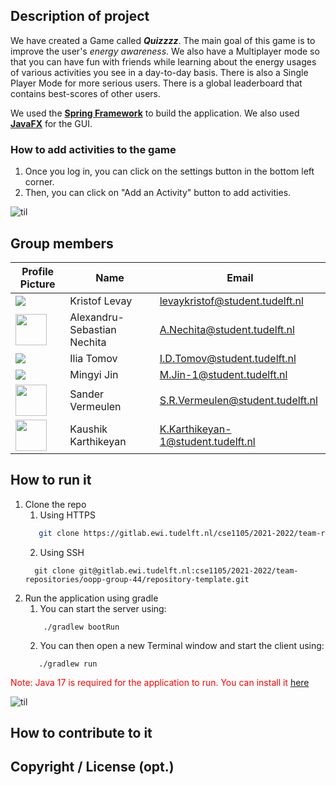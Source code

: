 ## Description of project

We have created a Game called **_Quizzzz_**. The main goal of this game is to improve the user's _energy awareness_. We also have a Multiplayer mode so that you can have fun with friends while learning about the energy usages of various activities you see in a day-to-day basis.
There is also a Single Player Mode for more serious users. There is a global leaderboard that contains best-scores of other users.  

We used the **[Spring Framework](https://spring.io)** to build the application. We also used **[JavaFX](https://openjfx.io)** for the GUI.

### How to add activities to the game
1) Once you log in, you can click on the settings button in the bottom left corner.
2) Then, you can click on "Add an Activity" button to add activities.

![til](readMeResources/activityGIF.gif)
## Group members

| Profile Picture | Name | Email |
|---|---|---|
| ![](https://eu.ui-avatars.com/api/?name=OOPP&length=4&size=50&color=DDD&background=777&font-size=0.325) | Kristof Levay | levaykristof@student.tudelft.nl |
| <img src="https://secure.gravatar.com/avatar/0645fb39c9ab1414e250f07c3c58baca?s=180&d=identicon" width="50 px"> | Alexandru-Sebastian Nechita | A.Nechita@student.tudelft.nl |
| ![](https://eu.ui-avatars.com/api/?name=OOPP&length=4&size=50&color=DDD&background=777&font-size=0.325) | Ilia Tomov | I.D.Tomov@student.tudelft.nl |
| ![](https://eu.ui-avatars.com/api/?name=OOPP&length=4&size=50&color=DDD&background=777&font-size=0.325) | Mingyi Jin | M.Jin-1@student.tudelft.nl |
| <img src="https://secure.gravatar.com/avatar/71bf72fb92c09ddd5072df6b72357319?s=80&d=identicon" width="50 px">  | Sander Vermeulen | S.R.Vermeulen@student.tudelft.nl |
| <img src="https://secure.gravatar.com/avatar/00af0c344a43ab9a1fd540603804d5f7?s=800&d=identicon" width="50 px"> | Kaushik Karthikeyan | K.Karthikeyan-1@student.tudelft.nl |
<!-- Instructions (remove once assignment has been completed -->
<!-- - Add (only!) your own name to the table above (use Markdown formatting) -->
<!-- - Mention your *student* email address -->
<!-- - Preferably add a recognizable photo, otherwise add your GitLab photo -->
<!-- - (please make sure the photos have the same size) --> 

## How to run it

1) Clone the repo
   1) Using HTTPS
   ```sh
      git clone https://gitlab.ewi.tudelft.nl/cse1105/2021-2022/team-repositories/oopp-group-44/repository-template.git
   ```
   2) Using SSH
   ```shell
     git clone git@gitlab.ewi.tudelft.nl:cse1105/2021-2022/team-repositories/oopp-group-44/repository-template.git
   ```
2) Run the application using gradle
   1) You can start the server using:
   ```shell
       ./gradlew bootRun
   ```
   2) You can then open a new Terminal window and start the client using:
   ```shell
      ./gradlew run
   ```
<span style="color:red">Note: Java 17 is required for the application to run. You can install it [here](https://www.oracle.com/java/technologies/downloads/#jdk17-linux) </span>

![til](readMeResources/howToInstall.gif)


## How to contribute to it

## Copyright / License (opt.)
